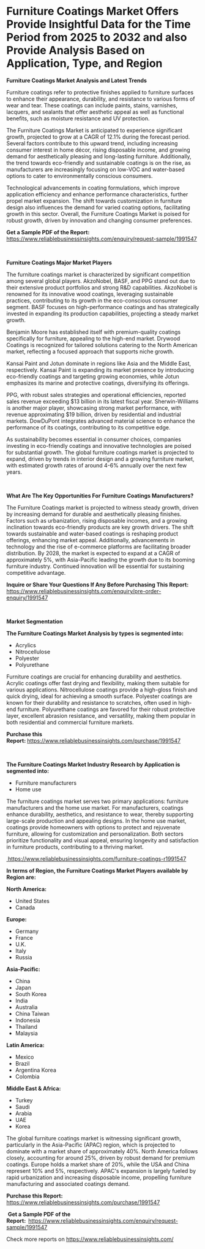 <p><h1>Furniture Coatings Market Offers Provide Insightful Data for the Time Period from 2025 to 2032 and also Provide Analysis Based on Application, Type, and Region</h1></p><p><strong>Furniture Coatings Market Analysis and Latest Trends</strong></p>
<p><p>Furniture coatings refer to protective finishes applied to furniture surfaces to enhance their appearance, durability, and resistance to various forms of wear and tear. These coatings can include paints, stains, varnishes, lacquers, and sealants that offer aesthetic appeal as well as functional benefits, such as moisture resistance and UV protection.</p><p>The Furniture Coatings Market is anticipated to experience significant growth, projected to grow at a CAGR of 12.1% during the forecast period. Several factors contribute to this upward trend, including increasing consumer interest in home décor, rising disposable income, and growing demand for aesthetically pleasing and long-lasting furniture. Additionally, the trend towards eco-friendly and sustainable coatings is on the rise, as manufacturers are increasingly focusing on low-VOC and water-based options to cater to environmentally conscious consumers.</p><p>Technological advancements in coating formulations, which improve application efficiency and enhance performance characteristics, further propel market expansion. The shift towards customization in furniture design also influences the demand for varied coating options, facilitating growth in this sector. Overall, the Furniture Coatings Market is poised for robust growth, driven by innovation and changing consumer preferences.</p></p>
<p><strong>Get a Sample PDF of the Report:&nbsp;</strong> <a href="https://www.reliablebusinessinsights.com/enquiry/request-sample/1991547?utm_campaign=2752&utm_medium=2&utm_source=Github&utm_content=ia&utm_term=31032025&utm_id=furniture-coatings">https://www.reliablebusinessinsights.com/enquiry/request-sample/1991547</a></p>
<p>&nbsp;</p>
<p><strong>Furniture Coatings Major Market Players</strong></p>
<p><p>The furniture coatings market is characterized by significant competition among several global players. AkzoNobel, BASF, and PPG stand out due to their extensive product portfolios and strong R&D capabilities. AkzoNobel is renowned for its innovative wood coatings, leveraging sustainable practices, contributing to its growth in the eco-conscious consumer segment. BASF focuses on high-performance coatings and has strategically invested in expanding its production capabilities, projecting a steady market growth.</p><p>Benjamin Moore has established itself with premium-quality coatings specifically for furniture, appealing to the high-end market. Drywood Coatings is recognized for tailored solutions catering to the North American market, reflecting a focused approach that supports niche growth.</p><p>Kansai Paint and Jotun dominate in regions like Asia and the Middle East, respectively. Kansai Paint is expanding its market presence by introducing eco-friendly coatings and targeting growing economies, while Jotun emphasizes its marine and protective coatings, diversifying its offerings.</p><p>PPG, with robust sales strategies and operational efficiencies, reported sales revenue exceeding $13 billion in its latest fiscal year. Sherwin-Williams is another major player, showcasing strong market performance, with revenue approximating $19 billion, driven by residential and industrial markets. DowDuPont integrates advanced material science to enhance the performance of its coatings, contributing to its competitive edge.</p><p>As sustainability becomes essential in consumer choices, companies investing in eco-friendly coatings and innovative technologies are poised for substantial growth. The global furniture coatings market is projected to expand, driven by trends in interior design and a growing furniture market, with estimated growth rates of around 4-6% annually over the next few years.</p></p>
<p>&nbsp;</p>
<p><strong>What Are The Key Opportunities For Furniture Coatings Manufacturers?</strong></p>
<p><p>The Furniture Coatings market is projected to witness steady growth, driven by increasing demand for durable and aesthetically pleasing finishes. Factors such as urbanization, rising disposable incomes, and a growing inclination towards eco-friendly products are key growth drivers. The shift towards sustainable and water-based coatings is reshaping product offerings, enhancing market appeal. Additionally, advancements in technology and the rise of e-commerce platforms are facilitating broader distribution. By 2028, the market is expected to expand at a CAGR of approximately 5%, with Asia-Pacific leading the growth due to its booming furniture industry. Continued innovation will be essential for sustaining competitive advantage.</p></p>
<p><strong>Inquire or Share Your Questions If Any Before Purchasing This Report:</strong> <a href="https://www.reliablebusinessinsights.com/enquiry/pre-order-enquiry/1991547?utm_campaign=2752&utm_medium=2&utm_source=Github&utm_content=ia&utm_term=31032025&utm_id=furniture-coatings">https://www.reliablebusinessinsights.com/enquiry/pre-order-enquiry/1991547</a></p>
<p>&nbsp;</p>
<p><strong>Market Segmentation</strong></p>
<p><strong>The Furniture Coatings Market Analysis by types is segmented into:</strong></p>
<p><ul><li>Acrylics</li><li>Nitrocellulose</li><li>Polyester</li><li>Polyurethane</li></ul></p>
<p><p>Furniture coatings are crucial for enhancing durability and aesthetics. Acrylic coatings offer fast drying and flexibility, making them suitable for various applications. Nitrocellulose coatings provide a high-gloss finish and quick drying, ideal for achieving a smooth surface. Polyester coatings are known for their durability and resistance to scratches, often used in high-end furniture. Polyurethane coatings are favored for their robust protective layer, excellent abrasion resistance, and versatility, making them popular in both residential and commercial furniture markets.</p></p>
<p><strong>Purchase this Report:&nbsp;</strong><a href="https://www.reliablebusinessinsights.com/purchase/1991547?utm_campaign=2752&utm_medium=2&utm_source=Github&utm_content=ia&utm_term=31032025&utm_id=furniture-coatings">https://www.reliablebusinessinsights.com/purchase/1991547</a></p>
<p>&nbsp;</p>
<p><strong>The Furniture Coatings Market Industry Research by Application is segmented into:</strong></p>
<p><ul><li>Furniture manufacturers</li><li>Home use</li></ul></p>
<p><p>The furniture coatings market serves two primary applications: furniture manufacturers and the home use market. For manufacturers, coatings enhance durability, aesthetics, and resistance to wear, thereby supporting large-scale production and appealing designs. In the home use market, coatings provide homeowners with options to protect and rejuvenate furniture, allowing for customization and personalization. Both sectors prioritize functionality and visual appeal, ensuring longevity and satisfaction in furniture products, contributing to a thriving market.</p></p>
<p><a href="https://www.reliablebusinessinsights.com/furniture-coatings-r1991547?utm_campaign=2752&utm_medium=2&utm_source=Github&utm_content=ia&utm_term=31032025&utm_id=furniture-coatings">&nbsp;https://www.reliablebusinessinsights.com/furniture-coatings-r1991547</a></p>
<p><strong>In terms of Region, the Furniture Coatings Market Players available by Region are:</strong></p>
<p>
    <p> <strong> North America: </strong>
        <ul>
            <li>United States</li>
            <li>Canada</li>
        </ul>
        </p> 
    <p> <strong> Europe: </strong>
        <ul>
            <li>Germany</li>
            <li>France</li>
            <li>U.K.</li>
            <li>Italy</li>
            <li>Russia</li>
        </ul>
        </p> 
    <p> <strong> Asia-Pacific: </strong>
        <ul>
            <li>China</li>
            <li>Japan</li>
            <li>South Korea</li>
            <li>India</li>
            <li>Australia</li>
            <li>China Taiwan</li>
            <li>Indonesia</li>
            <li>Thailand</li>
            <li>Malaysia</li>
        </ul>
        </p> 
    <p> <strong> Latin America: </strong>
        <ul>
            <li>Mexico</li>
            <li>Brazil</li>
            <li>Argentina Korea</li>
            <li>Colombia</li>
        </ul>
        </p> 
    <p> <strong> Middle East & Africa: </strong>
        <ul>
            <li>Turkey</li>
            <li>Saudi</li>
            <li>Arabia</li>
            <li>UAE</li>
            <li>Korea</li>
        </ul>
    </p>
    </p>
<p><p>The global furniture coatings market is witnessing significant growth, particularly in the Asia-Pacific (APAC) region, which is projected to dominate with a market share of approximately 40%. North America follows closely, accounting for around 25%, driven by robust demand for premium coatings. Europe holds a market share of 20%, while the USA and China represent 10% and 5%, respectively. APAC's expansion is largely fueled by rapid urbanization and increasing disposable income, propelling furniture manufacturing and associated coatings demand.</p></p>
<p><strong>Purchase this Report: </strong><a href="https://www.reliablebusinessinsights.com/purchase/1991547?utm_campaign=2752&utm_medium=2&utm_source=Github&utm_content=ia&utm_term=31032025&utm_id=furniture-coatings">https://www.reliablebusinessinsights.com/purchase/1991547</a></p>
<p>&nbsp;<strong>Get a Sample PDF of the Report:&nbsp;&nbsp;</strong><a href="https://www.reliablebusinessinsights.com/enquiry/request-sample/1991547?utm_campaign=2752&utm_medium=2&utm_source=Github&utm_content=ia&utm_term=31032025&utm_id=furniture-coatings">https://www.reliablebusinessinsights.com/enquiry/request-sample/1991547</a></p>
<p><strong></strong></p>
<p>Check more reports on <a href="https://www.reliablebusinessinsights.com/?utm_campaign=2752&utm_medium=2&utm_source=Github&utm_content=ia&utm_term=31032025&utm_id=furniture-coatings">https://www.reliablebusinessinsights.com/</a></p>